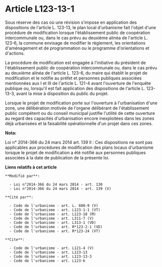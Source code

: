 # Article L123-13-1

Sous réserve des cas où une révision s'impose en application des dispositions de l'article L. 123-13, le plan local
d'urbanisme fait l'objet d'une procédure de modification lorsque l'établissement public de coopération intercommunale ou,
dans le cas prévu au deuxième alinéa de l'article L. 123-6, la commune envisage de modifier le règlement, les orientations
d'aménagement et de programmation ou le programme d'orientations et d'actions. 

La procédure de modification est engagée à l'initiative du président de l'établissement public de coopération intercommunale
ou, dans le cas prévu au deuxième alinéa de l'article L. 123-6, du maire qui établit le projet de modification et le notifie
au préfet et personnes publiques associées mentionnées aux I et III de l'article L. 121-4 avant l'ouverture de l'enquête
publique ou, lorsqu'il est fait application des dispositions de l'article L. 123-13-3, avant la mise à disposition du public
du projet. 

Lorsque le projet de modification porte sur l'ouverture à l'urbanisation d'une zone, une délibération motivée de l'organe
délibérant de l'établissement public compétent ou du conseil municipal justifie l'utilité de cette ouverture au regard des
capacités d'urbanisation encore inexploitées dans les zones déjà urbanisées et la faisabilité opérationnelle d'un projet dans
ces zones.

**Nota:**

Loi n° 2014-366 du 24 mars 2014 art. 139 II : Ces dispositions ne sont pas applicables aux procédures de modification des
plans locaux d'urbanisme lorsque le projet de modification a été notifié aux personnes publiques associées à la date de
publication de la présente loi.

**Liens relatifs à cet article**

	**Modifié par**:

	  - Loi n°2014-366 du 24 mars 2014 - art. 130
	  - Loi n°2014-366 du 24 mars 2014 - art. 139 (V)

	**Cité par**:

	  - Code de l'urbanisme - art. L. 600-9 (V)
	  - Code de l'urbanisme - art. L123-1-1 (VT)
	  - Code de l'urbanisme - art. L123-18 (M)
	  - Code de l'urbanisme - art. L311-7 (V)
	  - Code de l'urbanisme - art. L313-1 (VD)
	  - Code de l'urbanisme - art. R*123-2-1 (VD)
	  - Code de l'urbanisme - art. R*123-24 (VT)

	**Cite**:

	  - Code de l'urbanisme - art. L121-4 (V)
	  - Code de l'urbanisme - art. L123-13
	  - Code de l'urbanisme - art. L123-13-3
	  - Code de l'urbanisme - art. L123-6
